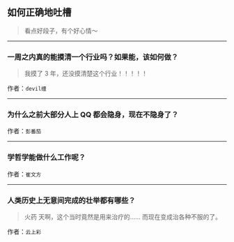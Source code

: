 ## 如何正确地吐槽

> 看点好段子，有个好心情～


 
---

### 一周之内真的能摸清一个行业吗？如果能，该如何做？

> 我摸了 3 年，还没摸清楚这个行业！！！！！


作者：`devil缠`

---

### 为什么之前大部分人上 QQ 都会隐身，现在不隐身了？

> 


作者：`彭番茄`

---

### 学哲学能做什么工作呢？

> 


作者：`崔文方`

---

### 人类历史上无意间完成的壮举都有哪些？

> 火药
> 天啊，这个当时竟然是用来治疗的……
> 而现在变成治各种不服的了。


作者：`云上彩`